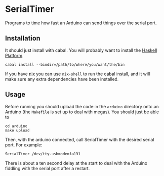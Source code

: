 SerialTimer
===========

Programs to time how fast an Arduino can send things over the serial port.

Installation
------------

It should just install with cabal. You will probably want to install
the [Haskell Platform](https://www.haskell.org/platform/).

    cabal install --bindir=/path/to/where/you/want/the/bin

If you have [nix](http://nixos.org/nix/) you can use `nix-shell` to
run the cabal install, and it will make sure any extra dependencies
have been installed.

Usage
-----

Before running you should upload the code in the `arduino` directory onto an Arduino (the `Makefile` is set up to deal with megas). You should just be able to

    cd arduino
    make upload

Then, with the arduino connected, call SerialTimer with the desired serial port. For example:

    SerialTimer /dev/tty.usbmodemfa131

There is about a ten second delay at the start to deal with the Arduino fiddling with the serial port after a restart.
